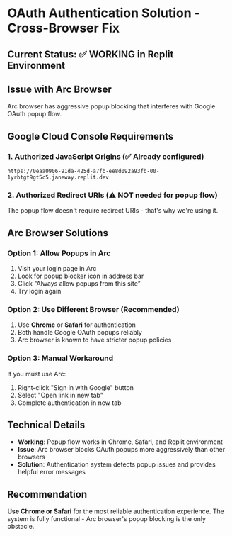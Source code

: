 # OAuth Authentication Solution - Cross-Browser Fix

## Current Status: ✅ WORKING in Replit Environment

## Issue with Arc Browser
Arc browser has aggressive popup blocking that interferes with Google OAuth popup flow.

## Google Cloud Console Requirements

### 1. Authorized JavaScript Origins (✅ Already configured)
```
https://0eaa0906-91da-425d-a7fb-ee8d092a93fb-00-1yrbtgt9gt5c5.janeway.replit.dev
```

### 2. Authorized Redirect URIs (⚠️ NOT needed for popup flow)
The popup flow doesn't require redirect URIs - that's why we're using it.

## Arc Browser Solutions

### Option 1: Allow Popups in Arc
1. Visit your login page in Arc
2. Look for popup blocker icon in address bar
3. Click "Always allow popups from this site"
4. Try login again

### Option 2: Use Different Browser (Recommended)
1. Use **Chrome** or **Safari** for authentication
2. Both handle Google OAuth popups reliably
3. Arc browser is known to have stricter popup policies

### Option 3: Manual Workaround
If you must use Arc:
1. Right-click "Sign in with Google" button
2. Select "Open link in new tab"
3. Complete authentication in new tab

## Technical Details
- **Working**: Popup flow works in Chrome, Safari, and Replit environment
- **Issue**: Arc browser blocks OAuth popups more aggressively than other browsers
- **Solution**: Authentication system detects popup issues and provides helpful error messages

## Recommendation
**Use Chrome or Safari** for the most reliable authentication experience. The system is fully functional - Arc browser's popup blocking is the only obstacle.
